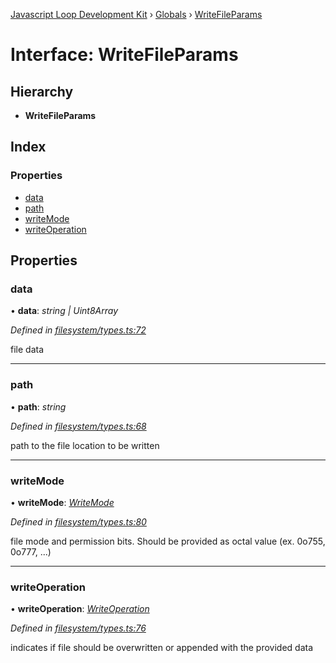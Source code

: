 [Javascript Loop Development Kit](../README.md) › [Globals](../globals.md) › [WriteFileParams](writefileparams.md)

# Interface: WriteFileParams

## Hierarchy

* **WriteFileParams**

## Index

### Properties

* [data](writefileparams.md#data)
* [path](writefileparams.md#path)
* [writeMode](writefileparams.md#writemode)
* [writeOperation](writefileparams.md#writeoperation)

## Properties

###  data

• **data**: *string | Uint8Array*

*Defined in [filesystem/types.ts:72](https://github.com/open-olive/loop-development-kit/blob/ba5f0aac/ldk/javascript/src/filesystem/types.ts#L72)*

file data

___

###  path

• **path**: *string*

*Defined in [filesystem/types.ts:68](https://github.com/open-olive/loop-development-kit/blob/ba5f0aac/ldk/javascript/src/filesystem/types.ts#L68)*

path to the file location to be written

___

###  writeMode

• **writeMode**: *[WriteMode](../globals.md#writemode)*

*Defined in [filesystem/types.ts:80](https://github.com/open-olive/loop-development-kit/blob/ba5f0aac/ldk/javascript/src/filesystem/types.ts#L80)*

file mode and permission bits. Should be provided as octal value (ex. 0o755, 0o777, ...)

___

###  writeOperation

• **writeOperation**: *[WriteOperation](../enums/writeoperation.md)*

*Defined in [filesystem/types.ts:76](https://github.com/open-olive/loop-development-kit/blob/ba5f0aac/ldk/javascript/src/filesystem/types.ts#L76)*

indicates if file should be overwritten or appended with the provided data
